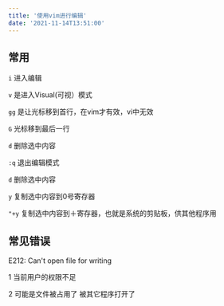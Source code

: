 ```yaml
---
title: '使用vim进行编辑'
date: '2021-11-14T13:51:00'
---
```

## 常用
```i``` 进入编辑

`v` 是进入Visual(可视）模式

`gg` 是让光标移到首行，在vim才有效，vi中无效

`G` 光标移到最后一行

`d`  删除选中内容

```:q``` 退出编辑模式

`d`  删除选中内容 

`y`  复制选中内容到0号寄存器 

`"+y`  复制选中内容到＋寄存器，也就是系统的剪贴板，供其他程序用



## 常见错误
E212: Can't open file for writing

1 当前用户的权限不足

2 可能是文件被占用了 被其它程序打开了


